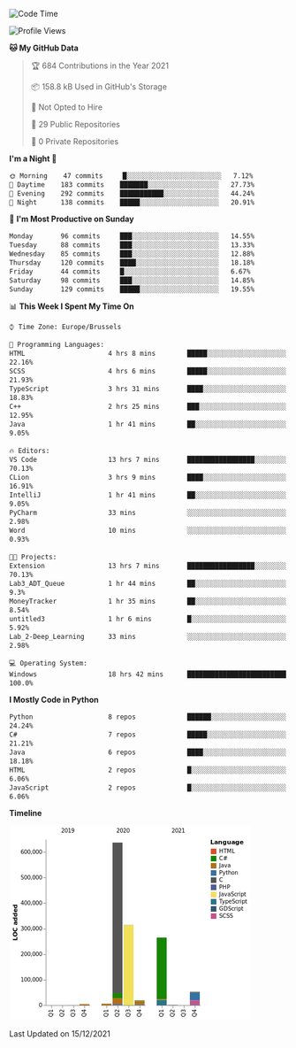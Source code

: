<!--START_SECTION:waka-->
![Code Time](http://img.shields.io/badge/Code%20Time-59%20hrs%2031%20mins-blue)

![Profile Views](http://img.shields.io/badge/Profile%20Views-0-blue)

**🐱 My GitHub Data** 

> 🏆 684 Contributions in the Year 2021
 > 
> 📦 158.8 kB Used in GitHub's Storage 
 > 
> 🚫 Not Opted to Hire
 > 
> 📜 29 Public Repositories 
 > 
> 🔑 0 Private Repositories  
 > 
**I'm a Night 🦉** 

```text
🌞 Morning    47 commits     █░░░░░░░░░░░░░░░░░░░░░░░░   7.12% 
🌆 Daytime    183 commits    ███████░░░░░░░░░░░░░░░░░░   27.73% 
🌃 Evening    292 commits    ███████████░░░░░░░░░░░░░░   44.24% 
🌙 Night      138 commits    █████░░░░░░░░░░░░░░░░░░░░   20.91%

```
📅 **I'm Most Productive on Sunday** 

```text
Monday       96 commits     ███░░░░░░░░░░░░░░░░░░░░░░   14.55% 
Tuesday      88 commits     ███░░░░░░░░░░░░░░░░░░░░░░   13.33% 
Wednesday    85 commits     ███░░░░░░░░░░░░░░░░░░░░░░   12.88% 
Thursday     120 commits    ████░░░░░░░░░░░░░░░░░░░░░   18.18% 
Friday       44 commits     █░░░░░░░░░░░░░░░░░░░░░░░░   6.67% 
Saturday     98 commits     ███░░░░░░░░░░░░░░░░░░░░░░   14.85% 
Sunday       129 commits    █████░░░░░░░░░░░░░░░░░░░░   19.55%

```


📊 **This Week I Spent My Time On** 

```text
⌚︎ Time Zone: Europe/Brussels

💬 Programming Languages: 
HTML                     4 hrs 8 mins        █████░░░░░░░░░░░░░░░░░░░░   22.16% 
SCSS                     4 hrs 6 mins        █████░░░░░░░░░░░░░░░░░░░░   21.93% 
TypeScript               3 hrs 31 mins       ████░░░░░░░░░░░░░░░░░░░░░   18.83% 
C++                      2 hrs 25 mins       ███░░░░░░░░░░░░░░░░░░░░░░   12.95% 
Java                     1 hr 41 mins        ██░░░░░░░░░░░░░░░░░░░░░░░   9.05%

🔥 Editors: 
VS Code                  13 hrs 7 mins       █████████████████░░░░░░░░   70.13% 
CLion                    3 hrs 9 mins        ████░░░░░░░░░░░░░░░░░░░░░   16.91% 
IntelliJ                 1 hr 41 mins        ██░░░░░░░░░░░░░░░░░░░░░░░   9.05% 
PyCharm                  33 mins             ░░░░░░░░░░░░░░░░░░░░░░░░░   2.98% 
Word                     10 mins             ░░░░░░░░░░░░░░░░░░░░░░░░░   0.93%

🐱‍💻 Projects: 
Extension                13 hrs 7 mins       █████████████████░░░░░░░░   70.13% 
Lab3_ADT_Queue           1 hr 44 mins        ██░░░░░░░░░░░░░░░░░░░░░░░   9.3% 
MoneyTracker             1 hr 35 mins        ██░░░░░░░░░░░░░░░░░░░░░░░   8.54% 
untitled3                1 hr 6 mins         █░░░░░░░░░░░░░░░░░░░░░░░░   5.92% 
Lab_2-Deep_Learning      33 mins             ░░░░░░░░░░░░░░░░░░░░░░░░░   2.98%

💻 Operating System: 
Windows                  18 hrs 42 mins      █████████████████████████   100.0%

```

**I Mostly Code in Python** 

```text
Python                   8 repos             ██████░░░░░░░░░░░░░░░░░░░   24.24% 
C#                       7 repos             █████░░░░░░░░░░░░░░░░░░░░   21.21% 
Java                     6 repos             ████░░░░░░░░░░░░░░░░░░░░░   18.18% 
HTML                     2 repos             █░░░░░░░░░░░░░░░░░░░░░░░░   6.06% 
JavaScript               2 repos             █░░░░░░░░░░░░░░░░░░░░░░░░   6.06%

```


**Timeline**

![Chart not found](https://raw.githubusercontent.com/Arafa42/Arafa42/main/charts/bar_graph.png) 


 Last Updated on 15/12/2021
<!--END_SECTION:waka-->


<!-- 
[![Hits](https://hits.seeyoufarm.com/api/count/incr/badge.svg?url=https%3A%2F%2Fgithub.com%2FArafa42&count_bg=%23455AF3&title_bg=%23262D3B&icon=github.svg&icon_color=%23588EF7&title=visitors&edge_flat=false)](https://hits.seeyoufarm.com)
 -->
